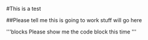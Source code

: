 #This is a test

##Please tell me this is going to work
stuff will go here

'''blocks
Please show me the code block this time
'''
